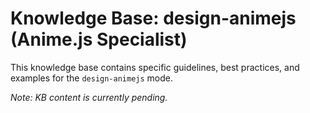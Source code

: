 # Knowledge Base: design-animejs (Anime.js Specialist)

This knowledge base contains specific guidelines, best practices, and examples for the `design-animejs` mode.

*Note: KB content is currently pending.*